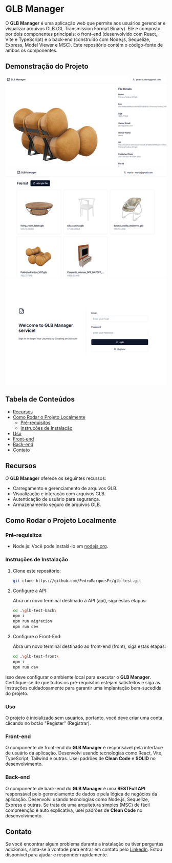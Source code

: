 # GLB Manager

O **GLB Manager** é uma aplicação web que permite aos usuários gerenciar e visualizar arquivos GLB (GL Transmission Format Binary). Ele é composto por dois componentes principais: o front-end (desenvolvido com React, Vite e TypeScript) e o back-end (construído com Node.js, Sequelize, Express, Model Viewer e MSC). Este repositório contém o código-fonte de ambos os componentes.

## Demonstração do Projeto
![Demonstração do Projeto](./glb-test-front/src/assets/Screenshot%202023-09-23%20160806.png)
![Demonstração do Projeto](./glb-test-front/src/assets/Screenshot%202023-09-22%20174720.png)
![Demonstração do Projeto](./glb-test-front/src/assets/Screenshot%202023-09-22%201748322.png)

## Tabela de Conteúdos

- [Recursos](#recursos)
- [Como Rodar o Projeto Localmente](#como-rodar-o-projeto-localmente)
  - [Pré-requisitos](#pré-requisitos)
  - [Instruções de Instalação](#instruções-de-instalação)
- [Uso](#uso)
- [Front-end](#front-end)
- [Back-end](#back-end)
- [Contato](#contato)

## Recursos

O **GLB Manager** oferece os seguintes recursos:

- Carregamento e gerenciamento de arquivos GLB.
- Visualização e interação com arquivos GLB.
- Autenticação de usuário para segurança.
- Armazenamento seguro de arquivos GLB.

## Como Rodar o Projeto Localmente

### Pré-requisitos

- Node.js: Você pode instalá-lo em [nodejs.org](https://nodejs.org/).

### Instruções de Instalação

1. Clone este repositório:

   ```bash
   git clone https://github.com/PedroMarquesFr/glb-test.git
   ```

2. Configure a API:

   Abra um novo terminal destinado à API (api), siga estas etapas:

   ```bash
   cd .\glb-test-back\
   npm i
   npm run migration
   npm run dev
   ```

3. Configure o Front-End:

   Abra um novo terminal destinado ao front-end (front), siga estas etapas:

   ```bash
   cd .\glb-test-front\
   npm i
   npm run dev
   ```

Isso deve configurar o ambiente local para executar o **GLB Manager**. Certifique-se de que todos os pré-requisitos estejam satisfeitos e siga as instruções cuidadosamente para garantir uma implantação bem-sucedida do projeto.

### Uso

O projeto é inicializado sem usuários, portanto, você deve criar uma conta clicando no botão "Register" (Registrar).

### Front-end
O componente de front-end do **GLB Manager** é responsável pela interface de usuário da aplicação. Desenvolvi usando tecnologias como React, Vite, TypeScript, Tailwind e outras. Usei padrões de **Clean Code** e **SOLID** no desenvolvimento.

### Back-end
O componente de back-end do **GLB Manager** é uma **RESTFull API** responsável pelo gerenciamento de dados e pela lógica de negócios da aplicação. Desenvolvi usando tecnologias como Node.js, Sequelize, Express e outras. Se trata de uma arquitetura simples (MSC) de fácil compreenção e auto explicativa, usei padrões de **Clean Code** no desenvolvimento.

## Contato

Se você encontrar algum problema durante a instalação ou tiver perguntas adicionais, sinta-se à vontade para entrar em contato pelo [LinkedIn](https://www.linkedin.com/in/pedro-marques-4a8609182/). Estou disponível para ajudar e responder rapidamente.